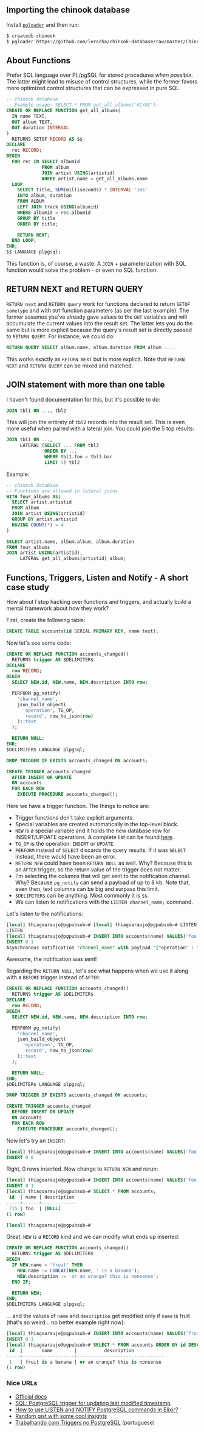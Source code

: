 ## Importing the chinook database

Install [`pgloader`](https://www.google.com.br/url?sa=t&rct=j&q=&esrc=s&source=web&cd=1&cad=rja&uact=8&ved=2ahUKEwj91JSDgdvlAhUqzlkKHfH9BEAQFjAAegQIABAB&url=https%3A%2F%2Fgithub.com%2Fdimitri%2Fpgloader&usg=AOvVaw2XVIjman1N1SPPgZt7IC95) and then run:

```sh
$ createdb chinook
$ pgloader https://github.com/lerocha/chinook-database/raw/master/ChinookDatabase/DataSources/Chinook_Sqlite_AutoIncrementPKs.sqlite pgsql:///chinook
```

## About Functions

Prefer SQL language over PL/pgSQL for stored procedures _when
possible_. The latter might lead to misuse of control structures,
while the former favors more optimized control structures that can be
expressed in pure SQL.

```sql
-- chinook database
-- Example usage: SELECT * FROM get_all_albums('AC/DC');
CREATE OR REPLACE FUNCTION get_all_albums(
  IN name TEXT,
  OUT album TEXT,
  OUT duration INTERVAL
)
  RETURNS SETOF RECORD AS $$
DECLARE
  rec RECORD;
BEGIN
  FOR rec IN SELECT albumid
             FROM album
             JOIN artist USING(artistid)
             WHERE artist.name = get_all_albums.name
  LOOP
    SELECT title, SUM(milliseconds) * INTERVAL '1ms'
    INTO album, duration
    FROM ALBUM
    LEFT JOIN track USING(albumid)
    WHERE albumid = rec.albumid
    GROUP BY title
    ORDER BY title;

    RETURN NEXT;
  END LOOP;
END;
$$ LANGUAGE plpgsql;
```


This function is, of course, a waste. A `JOIN` + parameterization with
SQL function would solve the problem - or even no SQL function.

## RETURN NEXT and RETURN QUERY

`RETURN next` and `RETURN query` work for functions declared to return
`SETOF sometype` and with `OUT` function parameters (as per the last
example). The former assumes you've already gave values to the `OUT`
variables and will accumulate the current values into the result set.
The latter lets you do the same but is more explicit because the
query's result set is directly passed to `RETURN QUERY`. For instance,
we could do:

```sql
RETURN QUERY SELECT album.name, album.duration FROM album ....
```

This works exactly as `RETURN NEXT` but is more explicit. Note that
`RETURN NEXT` and `RETURN QUERY` can be mixed and matched.

## JOIN statement with more than one table

I haven't found documentation for this, but it's possible to do:

```sql
JOIN tbl1 ON ..., tbl2
```

This will join the entirety of `tbl2` records into the result set.
This is even more useful when paired with a lateral join. You could
join the 5 top results:

```sql
JOIN tbl1 ON ...,
     LATERAL (SELECT ... FROM tbl3
              ORDER BY ...
              WHERE tbl1.foo = tbl3.bar
              LIMIT 5) tbl2
```

Example:

```sql
-- chinook database
-- Functions are allowed in lateral joins
WITH four_albums AS(
  SELECT artist.artistid
  FROM album
  JOIN artist USING(artistid)
  GROUP BY artist.artistid
  HAVING COUNT(*) = 4
)

SELECT artist.name, album.album, album.duration
FROM four_albums
JOIN artist USING(artistid),
     LATERAL get_all_albums(artistid) album;
```

## Functions, Triggers, Listen and Notify - A short case study

How about I stop hacking over functions and triggers, and actually
build a mental framework about how they work?

First, create the following table:

```sql
CREATE TABLE accounts(id SERIAL PRIMARY KEY, name text);
```

Now let's see some code:

```sql
CREATE OR REPLACE FUNCTION accounts_changed()
  RETURNS trigger AS $DELIMITER$
DECLARE
  row RECORD;
BEGIN
  SELECT NEW.id, NEW.name, NEW.description INTO row;

  PERFORM pg_notify(
    'channel_name',
    json_build_object(
      'operation', TG_OP,
      'record', row_to_json(row)
    )::text
  );

  RETURN NULL;
END;
$DELIMITER$ LANGUAGE plpgsql;

DROP TRIGGER IF EXISTS accounts_changed ON accounts;

CREATE TRIGGER accounts_changed
  AFTER INSERT OR UPDATE
  ON accounts
  FOR EACH ROW
    EXECUTE PROCEDURE accounts_changed();
```

Here we have a trigger function. The things to notice are:

- Trigger functions don't take explicit arguments.
- Special variables are created automatically in the top-level block.
- `NEW` is a special variable and it holds the new database row for
  INSERT/UPDATE operations. A complete list can be found
  [here](https://www.postgresql.org/docs/9.2/plpgsql-trigger.html).
- `TG_OP` is the operation: `INSERT` or `UPDATE`.
- `PERFORM` instead of `SELECT` discards the query results. If it was
  `SELECT` instead, there would have been an error.
- `RETURN NEW` could have been `RETURN NULL` as well. Why? Because this
is an `AFTER` trigger, so the return value of the trigger does not
matter.
- I'm selecting the columns that will get sent to the notification
channel. Why? Because `pg_notify` can send a payload of up to 8 kb.
Note that, even then, text columns can be big and surpass this limit.
- `$DELIMITER$` can be anything. Most commonly it is `$$`.
- We can listen to notifications with the `LISTEN channel_name;`
command.

Let's listen to the notifications:

```sql
[local] thiagoaraujo@pgpubsub=# [local] thiagoaraujo@pgpubsub=# LISTEN channel_name;
LISTEN
[local] thiagoaraujo@pgpubsub=# INSERT INTO accounts(name) VALUES('foo');
INSERT 0 1
Asynchronous notification "channel_name" with payload "{"operation" : "INSERT", "record" : {"id":722,"name":"foo","description":null}}" received from server process with PID 12169.
```

Awesome, the notification was sent!

Regarding the `RETURN NULL`, let's see what happens when we use it
along with a `BEFORE` trigger instead of `AFTER`:

```sql
CREATE OR REPLACE FUNCTION accounts_changed()
  RETURNS trigger AS $DELIMITER$
DECLARE
  row RECORD;
BEGIN
  SELECT NEW.id, NEW.name, NEW.description INTO row;

  PERFORM pg_notify(
    'channel_name',
    json_build_object(
      'operation', TG_OP,
      'record', row_to_json(row)
    )::text
  );

  RETURN NULL;
END;
$DELIMITER$ LANGUAGE plpgsql;

DROP TRIGGER IF EXISTS accounts_changed ON accounts;

CREATE TRIGGER accounts_changed
  BEFORE INSERT OR UPDATE
  ON accounts
  FOR EACH ROW
    EXECUTE PROCEDURE accounts_changed();
```

Now let's try an `INSERT`:

```sql
[local] thiagoaraujo@pgpubsub=# INSERT INTO accounts(name) VALUES('foo');
INSERT 0 0
```

Right, 0 rows inserted. Now change to `RETURN NEW` and rerun:

```sql
[local] thiagoaraujo@pgpubsub=# INSERT INTO accounts(name) VALUES('foo');
INSERT 0 1
[local] thiagoaraujo@pgpubsub=# SELECT * FROM accounts;
 id  | name | description
-----+------+-------------
 715 | foo  | [NULL]
(1 row)

[local] thiagoaraujo@pgpubsub=#
```

Great. `NEW` is a `RECORD` kind and we can modify what ends up inserted:

```sql
CREATE OR REPLACE FUNCTION accounts_changed()
  RETURNS trigger AS $DELIMITER$
BEGIN
  IF NEW.name = 'fruit' THEN
    NEW.name := CONCAT(NEW.name, ' is a banana');
    NEW.description := 'or an orange? this is nonsense';
  END IF;

  RETURN NEW;
END;
$DELIMITER$ LANGUAGE plpgsql;
```

... and the values of `name` and `description` get modified only if
`name` is fruit (that's so weird... no better example right now):

```sql
[local] thiagoaraujo@pgpubsub=# INSERT INTO accounts(name) VALUES('fruit');
INSERT 0 1
[local] thiagoaraujo@pgpubsub=# SELECT * FROM accounts ORDER BY id DESC LIMIT 1;
 id  |       name        |          description
-----+-------------------+--------------------------------
 1   | fruit is a banana | or an orange? this is nonsense
(1 row)
```

### Nice URLs

- [Official docs](https://www.postgresql.org/docs/9.2/plpgsql-trigger.html)
- [SQL: PostgreSQL trigger for updating last modified timestamp](https://www.the-art-of-web.com/sql/trigger-update-timestamp/)
- [How to use LISTEN and NOTIFY PostgreSQL commands in Elixir?](https://blog.lelonek.me/listen-and-notify-postgresql-commands-in-elixir-187c49597851)
- [Random gist with some cool insights](https://gist.github.com/colophonemes/9701b906c5be572a40a84b08f4d2fa4e)
- [Trabalhando com Triggers no PostgreSQL](https://www.devmedia.com.br/trabalhando-com-triggers-no-postgresql/33531) (portuguese)
